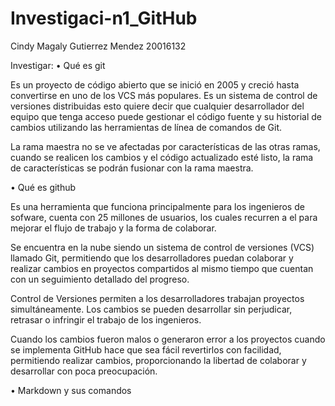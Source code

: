 # Investigaci-n1_GitHub
Cindy Magaly Gutierrez Mendez
20016132

Investigar: 
•	Qué es git 

Es un proyecto de código abierto que se inició en 2005 y creció hasta convertirse en uno de los VCS más populares.  Es un sistema de control de versiones distribuidas esto quiere decir que cualquier desarrollador del equipo que tenga acceso puede gestionar el código fuente y su historial de cambios utilizando las herramientas de línea de comandos de Git. 

La rama maestra no se ve afectadas por características de las otras ramas, cuando se realicen los cambios y el código actualizado esté listo, la rama de características se podrán fusionar con la rama maestra.



•	Qué es github 

Es una herramienta que funciona principalmente para los ingenieros de sofware, cuenta con 25 millones de usuarios, los cuales recurren a el para mejorar el flujo de trabajo y la forma de colaborar.

Se encuentra en la nube siendo un sistema de control de versiones (VCS) llamado Git, permitiendo que los desarrolladores puedan colaborar y realizar cambios en proyectos compartidos al mismo tiempo que cuentan con un seguimiento detallado del progreso.

Control de Versiones permiten a los desarrolladores trabajan proyectos simultáneamente. Los cambios se pueden desarrollar sin perjudicar, retrasar o infringir el trabajo de los ingenieros.

Cuando los cambios fueron malos o generaron error a los proyectos cuando se implementa GitHub hace que sea fácil revertirlos con facilidad, permitiendo realizar cambios, proporcionando la libertad de colaborar y desarrollar con poca preocupación.

•	Markdown y sus comandos 

